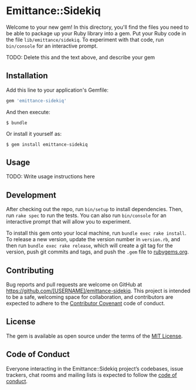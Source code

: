 # Emittance::Sidekiq

Welcome to your new gem! In this directory, you'll find the files you need to be able to package up your Ruby library into a gem. Put your Ruby code in the file `lib/emittance/sidekiq`. To experiment with that code, run `bin/console` for an interactive prompt.

TODO: Delete this and the text above, and describe your gem

## Installation

Add this line to your application's Gemfile:

```ruby
gem 'emittance-sidekiq'
```

And then execute:

    $ bundle

Or install it yourself as:

    $ gem install emittance-sidekiq

## Usage

TODO: Write usage instructions here

## Development

After checking out the repo, run `bin/setup` to install dependencies. Then, run `rake spec` to run the tests. You can also run `bin/console` for an interactive prompt that will allow you to experiment.

To install this gem onto your local machine, run `bundle exec rake install`. To release a new version, update the version number in `version.rb`, and then run `bundle exec rake release`, which will create a git tag for the version, push git commits and tags, and push the `.gem` file to [rubygems.org](https://rubygems.org).

## Contributing

Bug reports and pull requests are welcome on GitHub at https://github.com/[USERNAME]/emittance-sidekiq. This project is intended to be a safe, welcoming space for collaboration, and contributors are expected to adhere to the [Contributor Covenant](http://contributor-covenant.org) code of conduct.

## License

The gem is available as open source under the terms of the [MIT License](https://opensource.org/licenses/MIT).

## Code of Conduct

Everyone interacting in the Emittance::Sidekiq project’s codebases, issue trackers, chat rooms and mailing lists is expected to follow the [code of conduct](https://github.com/[USERNAME]/emittance-sidekiq/blob/master/CODE_OF_CONDUCT.md).
